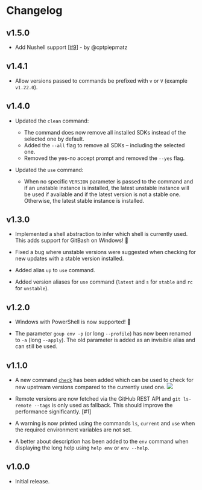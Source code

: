 # Changelog

## v1.5.0

- Add Nushell support [[#9](https://github.com/zekroTJA/goup/pull/9)] - by @cptpiepmatz

## v1.4.1

- Allow versions passed to commands be prefixed with `v` or `V` (example `v1.22.0`).

## v1.4.0

- Updated the `clean` command:
  - The command does now remove all installed SDKs instead of the selected one by default.
  - Added the `--all` flag to remove all SDKs – including the selected one.
  - Removed the yes-no accept prompt and removed the `--yes` flag.

- Updated the `use` command:
  - When no specific `VERSION` parameter is passed to the command and if an unstable instance is installed, the latest unstable instance will be used if available and if the latest version is not a stable one. Otherwise, the latest stable instance is installed. 

## v1.3.0

- Implemented a shell abstraction to infer which shell is currently used. This adds support for GitBash on Windows! 🎉

- Fixed a bug where unstable versions were suggested when checking for new updates with a stable version installed.

- Added alias `up` to `use` command.

- Added version aliases for `use` command (`latest` and `s` for `stable` and `rc` for `unstable`).

## v1.2.0

- Windows with PowerShell is now supported! 🥳

- The parameter `goup env -p` (or long `--profile`) has now been renamed to `-a` (long `--apply`). The old parameter is added as an invisible alias and can still be used.

## v1.1.0

- A new command [`check`](https://github.com/zekroTJA/goup/blob/main/docs/commands.md#check) has been added which can be used to check for new upstream versions compared to the currently used one.
  ![](https://user-images.githubusercontent.com/16734205/236545310-b6aa6956-93c8-4b6a-b50e-27332dd52104.gif)

- Remote versions are now fetched via the GitHub REST API and `git ls-remote --tags` is only used as fallback. This should improve the performance significantly. [#1]

- A warning is now printed using the commands `ls`, `current` and `use` when the required environment variables are not set.

- A better about description has been added to the `env` command when displaying the long help using `help env` or `env --help`.


## v1.0.0

- Initial release.
